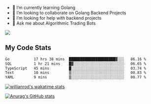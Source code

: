 
- 🌱 I’m currently learning Golang
- 👯 I’m looking to collaborate on Golang Backend Projects
- 🤔 I’m looking for help with backend projects
- 💬 Ask me about Algorithmic Trading Bots

![](https://github-profile-trophy.vercel.app/?username=kevinbarrero)

## My Code Stats

<!--START_SECTION:waka-->

```txt
Go           17 hrs 38 mins  █████████████████████▓░░░   86.16 %
SQL          1 hr 21 mins    █▓░░░░░░░░░░░░░░░░░░░░░░░   06.65 %
TypeScript   45 mins         █░░░░░░░░░░░░░░░░░░░░░░░░   03.74 %
Text         10 mins         ▒░░░░░░░░░░░░░░░░░░░░░░░░   00.83 %
YAML         9 mins          ▒░░░░░░░░░░░░░░░░░░░░░░░░   00.77 %
```

<!--END_SECTION:waka-->

[![willianrod's wakatime stats](https://github-readme-stats.vercel.app/api/wakatime?username=holdandup&layout=compact&theme=react&custom_title=Wakatime%20All%20Time%20Stats&langs_count=8)](https://github.com/anuraghazra/github-readme-stats)

[![Anurag's GitHub stats](https://github-readme-stats.vercel.app/api?username=Kevinbarrero)](https://github.com/anuraghazra/github-readme-stats)




